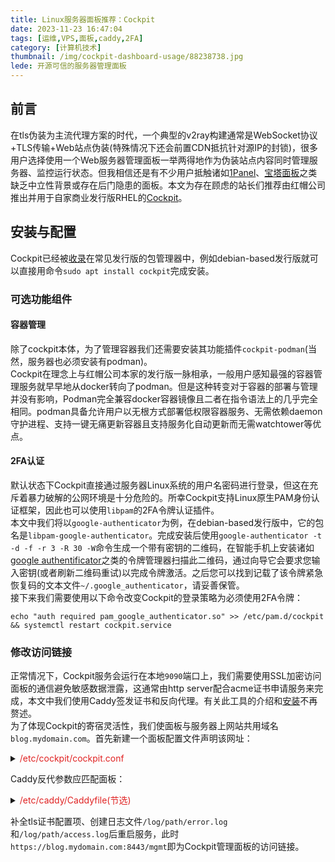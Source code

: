 ```yaml
---
title: Linux服务器面板推荐：Cockpit
date: 2023-11-23 16:47:04
tags: [运维,VPS,面板,caddy,2FA]
category: [计算机技术]
thumbnail: /img/cockpit-dashboard-usage/88238738.jpg
lede: 开源可信的服务器管理面板  
---
```

## 前言
在tls伪装为主流代理方案的时代，一个典型的v2ray构建通常是WebSocket协议+TLS传输+Web站点伪装(特殊情况下还会前置CDN抵抗针对源IP的封锁)，很多用户选择使用一个Web服务器管理面板一举两得地作为伪装站点内容同时管理服务器、监控运行状态。但我相信还是有不少用户抵触诸如[1Panel](https://1panel.cn/)、[宝塔面板](https://www.bt.cn/)之类缺乏中立性背景或存在后门隐患的面板。本文为存在顾虑的站长们推荐由红帽公司推出并用于自家商业发行版RHEL的[Cockpit](https://cockpit-project.org/)。  

## 安装与配置
Cockpit已经被[收录](https://cockpit-project.org/running.html)在常见发行版的包管理器中，例如debian-based发行版就可以直接用命令`sudo apt install cockpit`完成安装。

### 可选功能组件
#### 容器管理
除了cockpit本体，为了管理容器我们还需要安装其功能插件`cockpit-podman`(当然，服务器也必须安装有podman)。  
Cockpit在理念上与红帽公司本家的发行版一脉相承，一般用户感知最强的容器管理服务就早早地从docker转向了podman。但是这种转变对于容器的部署与管理并没有影响，Podman完全兼容docker容器镜像且二者在指令语法上的几乎完全相同。podman具备允许用户以无根方式部署低权限容器服务、无需依赖daemon守护进程、支持一键无痛更新容器且支持服务化自动更新而无需watchtower等优点。  

#### 2FA认证
默认状态下Cockpit直接通过服务器Linux系统的用户名密码进行登录，但这在充斥着暴力破解的公网环境是十分危险的。所幸Cockpit支持Linux原生PAM身份认证框架，因此也可以使用`libpam`的2FA令牌认证插件。  
本文中我们将以`google-authenticator`为例，在debian-based发行版中，它的包名是`libpam-google-authenticator`。完成安装后使用`google-authenticator -t -d -f -r 3 -R 30 -W`命令生成一个带有密钥的二维码，在智能手机上安装诸如[google authentificator](https://play.google.com/store/apps/details?id=com.google.android.apps.authenticator2)之类的令牌管理器扫描此二维码，通过向导它会要求您输入密钥(或者刷新二维码重试)以完成令牌激活。之后您可以找到记载了该令牌紧急恢复码的文本文件`~/.google_authenticator`，请妥善保管。  
接下来我们需要使用以下命令改变Cockpit的登录策略为必须使用2FA令牌：  
```shell
echo "auth required pam_google_authenticator.so" >> /etc/pam.d/cockpit && systemctl restart cockpit.service
```

### 修改访问链接
正常情况下，Cockpit服务会运行在本地`9090`端口上，我们需要使用SSL加密访问面板的通信避免敏感数据泄露，这通常由http server配合acme证书申请服务来完成，本文中我们使用Caddy签发证书和反向代理。有关此工具的介绍和[安装](https://caddyserver.com/docs/install)不再赘述。  
为了体现Cockpit的寄宿灵活性，我们使面板与服务器上网站共用域名`blog.mydomain.com`。首先新建一个面板配置文件声明该网址：  
<details>
<summary><font color="#E02222">/etc/cockpit/cockpit.conf</font></summary>

```conf
[WebService]
Origins = https://blog.mydomain.com wss://blogblog.mydomain.com
ProtocolHeader = X-Forwarded-Proto
UrlRoot=/mgmt
```
</details>

Caddy反代参数应匹配面板：  

<details>
<summary><font color="#E02222">/etc/caddy/Caddyfile(节选)</font></summary>

```
{
    https_port 8443
    log {
        output file /log/path/sys.log
        level error
    }
}
blog.mydomain.com {
    encode gzip zstd
    tls
    log {
        output file /log/path/access.log
        format console
    }
    reverse_proxy 127.0.0.1:8080 ## website 
    reverse_proxy /mgmt/* 127.0.0.1:9090 { # cockpit
        transport http {
            tls_insecure_skip_verify
        }
    }
    rewrite /mgmt /mgmt/
}
```
</details>

补全tls证书配置项、创建日志文件`/log/path/error.log`和`/log/path/access.log`后重启服务，此时`https://blog.mydomain.com:8443/mgmt`即为Cockpit管理面板的访问链接。  
